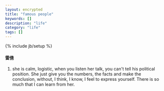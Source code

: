 ```yaml
---
layout: encrypted
title: "famous people"
keywords: []
description: "life"
category: "life"
tags: []
---
```

{% include jb/setup %}

#### 雷倩
1. she is calm, logistic, when you listen her talk, you can't tell his political
   position. She just give you the numbers, the facts and make the conclusion,
   without, I think, I know, I feel to express yourself.  There is so much that
   I can learn from her. 

